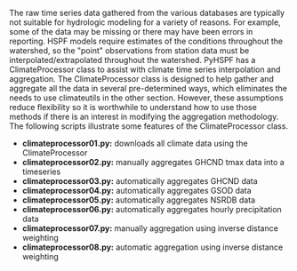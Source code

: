 The raw time series data gathered from the various databases are typically not suitable for hydrologic modeling for a variety of reasons. For example, some of the data may be missing or there may have been errors in reporting. HSPF models require estimates of the conditions throughout the watershed, so the "point" observations from station data must be interpolated/extrapolated throughout the watershed. PyHSPF has a ClimateProcessor class to assist with climate time series interpolation and aggregation. The ClimateProcessor class is designed to help gather and aggregate all the data in several pre-determined ways, which eliminates the needs to use climateutils in the other section. However, these assumptions reduce flexibility so it is worthwhile to understand how to use those methods if there is an interest in modifying the aggregation methodology. The following scripts illustrate some features of the ClimateProcessor class. 

- **climateprocessor01.py:** downloads all climate data using the ClimateProcessor
- **climateprocessor02.py:** manually aggregates GHCND tmax data into a timeseries
- **climateprocessor03.py:** automatically aggregates GHCND data
- **climateprocessor04.py:** automatically aggregates GSOD data
- **climateprocessor05.py:** automatically aggregates NSRDB data
- **climateprocessor06.py:** automatically aggregates hourly precipitation data
- **climateprocessor07.py:** manually aggregation using inverse distance weighting
- **climateprocessor08.py:** automatic aggregation using inverse distance weighting
